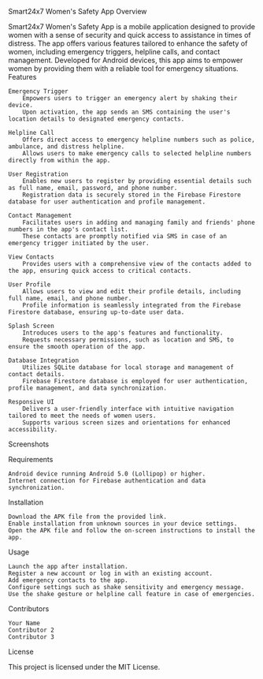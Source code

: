 Smart24x7 Women's Safety App
Overview

Smart24x7 Women's Safety App is a mobile application designed to provide women with a sense of security and quick access to assistance in times of distress. The app offers various features tailored to enhance the safety of women, including emergency triggers, helpline calls, and contact management. Developed for Android devices, this app aims to empower women by providing them with a reliable tool for emergency situations.
Features

    Emergency Trigger
        Empowers users to trigger an emergency alert by shaking their device.
        Upon activation, the app sends an SMS containing the user's location details to designated emergency contacts.

    Helpline Call
        Offers direct access to emergency helpline numbers such as police, ambulance, and distress helpline.
        Allows users to make emergency calls to selected helpline numbers directly from within the app.

    User Registration
        Enables new users to register by providing essential details such as full name, email, password, and phone number.
        Registration data is securely stored in the Firebase Firestore database for user authentication and profile management.

    Contact Management
        Facilitates users in adding and managing family and friends' phone numbers in the app's contact list.
        These contacts are promptly notified via SMS in case of an emergency trigger initiated by the user.

    View Contacts
        Provides users with a comprehensive view of the contacts added to the app, ensuring quick access to critical contacts.

    User Profile
        Allows users to view and edit their profile details, including full name, email, and phone number.
        Profile information is seamlessly integrated from the Firebase Firestore database, ensuring up-to-date user data.

    Splash Screen
        Introduces users to the app's features and functionality.
        Requests necessary permissions, such as location and SMS, to ensure the smooth operation of the app.

    Database Integration
        Utilizes SQLite database for local storage and management of contact details.
        Firebase Firestore database is employed for user authentication, profile management, and data synchronization.

    Responsive UI
        Delivers a user-friendly interface with intuitive navigation tailored to meet the needs of women users.
        Supports various screen sizes and orientations for enhanced accessibility.

Screenshots
<!--- Add screenshots of the app's UI here --->
Requirements

    Android device running Android 5.0 (Lollipop) or higher.
    Internet connection for Firebase authentication and data synchronization.

Installation

    Download the APK file from the provided link.
    Enable installation from unknown sources in your device settings.
    Open the APK file and follow the on-screen instructions to install the app.

Usage

    Launch the app after installation.
    Register a new account or log in with an existing account.
    Add emergency contacts to the app.
    Configure settings such as shake sensitivity and emergency message.
    Use the shake gesture or helpline call feature in case of emergencies.

Contributors

    Your Name
    Contributor 2
    Contributor 3

License

This project is licensed under the MIT License.